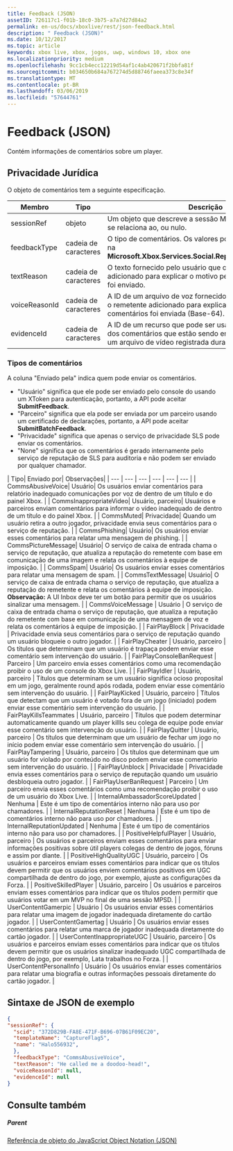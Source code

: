 ```yaml
---
title: Feedback (JSON)
assetID: 726117c1-f01b-18c0-3b75-a7a7d27d84a2
permalink: en-us/docs/xboxlive/rest/json-feedback.html
description: " Feedback (JSON)"
ms.date: 10/12/2017
ms.topic: article
keywords: xbox live, xbox, jogos, uwp, windows 10, xbox one
ms.localizationpriority: medium
ms.openlocfilehash: 9cc1cb4ecc12219d54af1c4ab420671f2bbfa81f
ms.sourcegitcommit: b034650b684a767274d5d88746faeea373c8e34f
ms.translationtype: MT
ms.contentlocale: pt-BR
ms.lasthandoff: 03/06/2019
ms.locfileid: "57644761"
---
```

# <a name="feedback-json"></a>Feedback (JSON)
Contém informações de comentários sobre um player.
<a id="ID4EN"></a>


## <a name="feedback"></a>Privacidade Jurídica

O objeto de comentários tem a seguinte especificação.

| Membro| Tipo| Descrição|
| --- | --- | --- |
| sessionRef| objeto | Um objeto que descreve a sessão MPSD este comentário se relaciona ao, ou nulo. |
| feedbackType| cadeia de caracteres | O tipo de comentários. Os valores possíveis são definidos na <b>Microsoft.Xbox.Services.Social.ReputationFeedbackType</b>. |
| textReason| cadeia de caracteres| O texto fornecido pelo usuário que o remetente é adicionado para explicar o motivo pelo qual os comentários foi enviado. |
| voiceReasonId| cadeia de caracteres| A ID de um arquivo de voz fornecido pelo usuário do Kinect o remetente adicionado para explicar o motivo pelo qual os comentários foi enviada (Base-64). |
| evidenceId| cadeia de caracteres| A ID de um recurso que pode ser usado como evidências dos comentários que estão sendo enviadas, por exemplo, um arquivo de vídeo registrada durante o jogo. |

<a id="ID4EVC"></a>


### <a name="feedback-types"></a>Tipos de comentários

A coluna "Enviado pela" indica quem pode enviar os comentários.

   * "Usuário" significa que ele pode ser enviado pelo console do usando um XToken para autenticação, portanto, a API pode aceitar **SubmitFeedback**.
   * "Parceiro" significa que ela pode ser enviada por um parceiro usando um certificado de declarações, portanto, a API pode aceitar **SubmitBatchFeedback**.
   * "Privacidade" significa que apenas o serviço de privacidade SLS pode enviar os comentários.
   * "None" significa que os comentários é gerado internamente pelo serviço de reputação de SLS para auditoria e não podem ser enviado por qualquer chamador.

| Tipo| Enviado por| Observações|
| --- | --- | --- | --- | --- | --- |
| CommsAbusiveVoice| Usuário| Os usuários enviar comentários para relatório inadequado comunicações por voz de dentro de um título e do painel Xbox. |
| CommsInappropriateVideo| Usuário, parceiro| Usuários e parceiros enviam comentários para informar o vídeo inadequado de dentro de um título e do painel Xbox. |
| CommsMuted| Privacidade| Quando um usuário retira a outro jogador, privacidade envia seus comentários para o serviço de reputação. |
| CommsPhishing| Usuário| Os usuários enviar esses comentários para relatar uma mensagem de phishing. |
| CommsPictureMessage| Usuário| O serviço de caixa de entrada chama o serviço de reputação, que atualiza a reputação do remetente com base em comunicação de uma imagem e relata os comentários à equipe de imposição. |
| CommsSpam| Usuário| Os usuários enviar esses comentários para relatar uma mensagem de spam. |
| CommsTextMessage| Usuário| O serviço de caixa de entrada chama o serviço de reputação, que atualiza a reputação do remetente e relata os comentários à equipe de imposição. **Observação:** A UI Inbox deve ter um botão para permitir que os usuários sinalizar uma mensagem. |
  | CommsVoiceMessage | Usuário | O serviço de caixa de entrada chama o serviço de reputação, que atualiza a reputação do remetente com base em comunicação de uma mensagem de voz e relata os comentários à equipe de imposição.  |
  | FairPlayBlock | Privacidade | Privacidade envia seus comentários para o serviço de reputação quando um usuário bloqueie o outro jogador.  |
  | FairPlayCheater | Usuário, parceiro | Os títulos que determinam que um usuário é trapaça podem enviar esse comentário sem intervenção do usuário.  |
  | FairPlayConsoleBanRequest | Parceiro | Um parceiro envia esses comentários como uma recomendação proibir o uso de um console do Xbox Live.  |
  | FairPlayIdler | Usuário, parceiro | Títulos que determinam se um usuário significa ocioso proposital em um jogo, geralmente round após rodada, podem enviar esse comentário sem intervenção do usuário.  |
  | FairPlayKicked | Usuário, parceiro | Títulos que detectam que um usuário é votado fora de um jogo (iniciado) podem enviar esse comentário sem intervenção do usuário.  |
  | FairPlayKillsTeammates | Usuário, parceiro | Títulos que podem determinar automaticamente quando um player killls seu colega de equipe pode enviar esse comentário sem intervenção do usuário.  |
  | FairPlayQuitter | Usuário, parceiro | Os títulos que determinam que um usuário de fechar um jogo no início podem enviar esse comentário sem intervenção do usuário.  |
  | FairPlayTampering | Usuário, parceiro | Os títulos que determinam que um usuário for violado por conteúdo no disco podem enviar esse comentário sem intervenção do usuário.  |
  | FairPlayUnblock | Privacidade | Privacidade envia esses comentários para o serviço de reputação quando um usuário desbloqueia outro jogador.  |
  | FairPlayUserBanRequest | Parceiro | Um parceiro envia esses comentários como uma recomendação proibir o uso de um usuário do Xbox Live.  |
  | InternalAmbassadorScoreUpdated | Nenhuma | Este é um tipo de comentários interno não para uso por chamadores.  |
  | InternalReputationReset | Nenhuma | Este é um tipo de comentários interno não para uso por chamadores.  |
  | InternalReputationUpdated | Nenhuma | Este é um tipo de comentários interno não para uso por chamadores.  |
  | PositiveHelpfulPlayer | Usuário, parceiro | Os usuários e parceiros enviam esses comentários para enviar informações positivas sobre útil players colegas de dentro de jogos, fóruns e assim por diante.  |
  | PositiveHighQualityUGC | Usuário, parceiro | Os usuários e parceiros enviam esses comentários para indicar que os títulos devem permitir que os usuários enviem comentários positivos em UGC compartilhada de dentro do jogo, por exemplo, ajuste as configurações da Forza.  |
  | PositiveSkilledPlayer | Usuário, parceiro | Os usuários e parceiros enviam esses comentários para indicar que os títulos podem permitir que usuários votar em um MVP no final de uma sessão MPSD.  |
  | UserContentGamerpic | Usuário | Os usuários enviar esses comentários para relatar uma imagem de jogador inadequada diretamente do cartão jogador.  |
  | UserContentGamertag | Usuário | Os usuários enviar esses comentários para relatar uma marca de jogador inadequada diretamente do cartão jogador.  |
  | UserContentInappropriateUGC | Usuário, parceiro | Os usuários e parceiros enviam esses comentários para indicar que os títulos devem permitir que os usuários sinalizar inadequado UGC compartilhada de dentro do jogo, por exemplo, Lata trabalhos no Forza.  |
  | UserContentPersonalInfo | Usuário | Os usuários enviar esses comentários para relatar uma biografia e outras informações pessoais diretamente do cartão jogador.  |

<a id="ID4EFEAC"></a>


## <a name="sample-json-syntax"></a>Sintaxe de JSON de exemplo


```json
{
"sessionRef": {
  "scid": "372D829B-FA8E-471F-B696-07B61F09EC20",
  "templateName": "CaptureFlag5",
  "name": "Halo556932",
  },
  "feedbackType": "CommsAbusiveVoice",
  "textReason": "He called me a doodoo-head!",
  "voiceReasonId": null,
  "evidenceId": null
}

```


<a id="ID4EOEAC"></a>


## <a name="see-also"></a>Consulte também

<a id="ID4EQEAC"></a>


##### <a name="parent"></a>Parent

[Referência de objeto do JavaScript Object Notation (JSON)](atoc-xboxlivews-reference-json.md)
